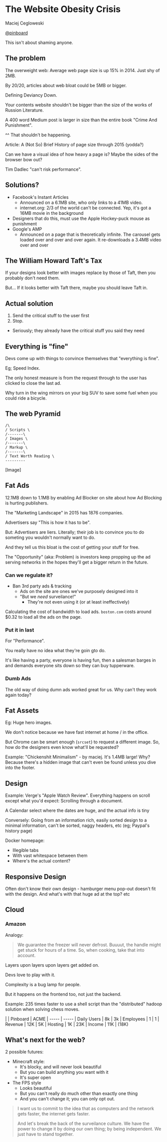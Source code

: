 # The Website Obesity Crisis

Maciej Cegloweski

[@pinboard](http://twitter.com/pinboard)

This isn't about shaming anyone.

## The problem

The overweight web: Average web page size is up 15% in 2014. Just shy of 2MB.

By 20/20, articles about web bloat could be 5MB or bigger.

Defining Deviancy Down.

Your contents website shouldn't be bigger than the size of the works of Russion
Literature.

A 400 word Medium post is larger in size than the entire book "Crime And
Punishment".

^^ That shouldn't be happening.

Article: A (Not So) Brief History of page size through 2015 (yodda?)

Can we have a visual idea of how heavy a page is? Maybe the sides of the browser
bow out?

Tim Dadlec "can't risk performance".

## Solutions?

* Facebook's Instant Articles
  * Announced on a 6.1MB site, who only links to a 41MB video.
  * internet.org: 2/3 of the world can't be connected. Yep, it's got a 16MB
    movie in the background
* Designers that do this, must use the Apple Hockey-puck mouse as punishment
* Google's AMP
  * Announced on a page that is theoretically infinite. The carousel gets loaded
    over and over and over again. It re-downloads a 3.4MB video over and over

## The William Howard Taft's Tax

If your designs look better with images replace by those of Taft, then you
probably don't need them.

But... If it looks better with Taft there, maybe you should leave Taft in.

## Actual solution

1. Send the critical stuff to the user first
1. Stop.
  * Seriously; they already have the critical stuff you said they need

## Everything is "fine"

Devs come up with things to convince themselves that "everything is fine".

Eg; Speed Index.

The only honest measure is from the request through to the user has clicked to
close the last ad.

Why turn in the wing mirrors on your big SUV to save some fuel when you could
ride a bicycle.

## The web Pyramid

```
/\
/ Scripts \
/-------\
/ Images \
/-------\
/ Markup \
/-------\
/ Text Worth Reading \
---------
```

[Image]

## Fat Ads

12.1MB down to 1.1MB by enabling Ad Blocker on site about how Ad Blocking is
hurting publishers.

The "Marketing Landscape" in 2015 has 1876 companies.

Advertisers say "This is how it has to be".

But: Advertisers are liers. Literally; their job is to convince you to do
someting you wouldn't normally want to do.

And they tell us this bloat is the cost of getting your stuff for free.

The "Opportunity" (aka: Problem) is investors keep propping up the ad serving
networks in the hopes they'll get a bigger return in the future.

### Can we regulate it?

* Ban 3rd party ads & tracking
  * Ads on the site are ones we've purposely designed into it
  * "But we _need_ surveilance!"
    * They're not even using it (or at least ineffectively)

Calculating the cost of bandwidth to load ads. `boston.com` costs around $0.32
to load all the ads on the page.

### Put it in last

For "Performance".

You really have no idea what they're goin gto do.

It's like having a party, everyone is having fun, then a salesman barges in and
demands everyone sits down so they can buy tupperware.

### Dumb Ads

The old way of doing dumn ads worked great for us. Why can't they work again
today?

## Fat Assets

Eg: Huge hero images.

We don't notice because we have fast internet at home / in the office.

But Chrome can be smart enough (`srcset`) to request a different image. So, how
do the designers even know what'll be requested?

Example: "Chickenshit Minimalism" - by maciej. It's 1.4MB large! Why? Because
there's a hidden image that can't even be found unless you dive into the footer.

## Design

Example: Verge's "Apple Watch Review". Everything happens on scroll except what
you'd expect: Scrolling through a document.

A Calendar select where the dates are huge, and the actual info is tiny

Conversely: Going from an information rich, easily sorted design to a minimal
information, can't be sorted, naggy headers, etc (eg; Paypal's history page)

Docker homepage:
* Illegible tabs
* With vast whitespace between them
* Where's the actual content?

## Responsive Design

Often don't know their own design - hamburger menu pop-out doesn't fit with the
design. And what's with that huge ad at the top? etc

## Cloud

### Amazon

Analogy:

> We guarantee the freezer will never defrost. Buuuut, the handle might get
> stuck for hours of a time. So, when cooking, take that into account.

Layers upon layers upon layers get added on.

Devs love to play with it.

Complexity is a bug lamp for people.

But it happens on the frontend too, not just the backend.

Example: 235 times faster to use a shell script than the "distributed" hadoop
solution when solving chess moves.

| | Pinboard | ACME
| ----- | -----
| Daily Users | 8k | 3k
| Employees | 1 | 1
| Revenue | 12K | 5K
| Hosting | 1K | 23K
| Income | 11K | (18K)

## What's next for the web?

2 possible futures:

* Minecraft style:
  * It's blocky, and will never look beautiful
  * But you can build anything you want with it
  * It's super open
* The FPS style
  * Looks beautiful
  * But you can't really do much other than exactly one thing
  * And you can't change it; you can only opt out.

> I want us to commit to the idea that as computers and the network gets faster,
> the internet gets faster.
>
> And let's break the back of the surveilance culture.
> We have the power to change it by doing our own thing; by being independent.
> We just have to stand together.
